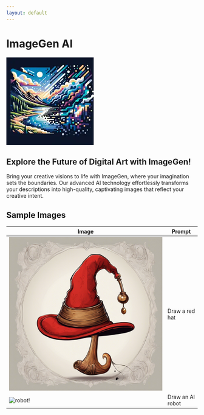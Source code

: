 ```yaml
---
layout: default
---
```


# ImageGen AI

![ImageGen AI Logo!](./logo.webp "ImageGen AI Logo")


## Explore the Future of Digital Art with ImageGen!

Bring your creative visions to life with ImageGen, where your imagination sets the boundaries. Our advanced AI technology effortlessly transforms your descriptions into high-quality,
captivating images that reflect your creative intent.
    
## Sample Images
| Image      | Prompt |
| ----------- | ----------- |
| ![hat!](./assets/images/sample_hat.png "hat")| Draw a red hat       |
| ![robot!](./assets/images/sample_robot.png "robot")   | Draw an AI robot        |



